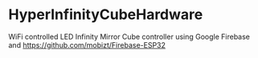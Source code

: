 # HyperInfinityCubeHardware

WiFi controlled LED Infinity Mirror Cube controller using Google Firebase and https://github.com/mobizt/Firebase-ESP32
